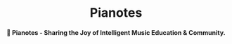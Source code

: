 <h1 align="center">Pianotes</h1>

<h4 align="center">🎹 Pianotes - Sharing the Joy of Intelligent Music Education & Community.</h4>
